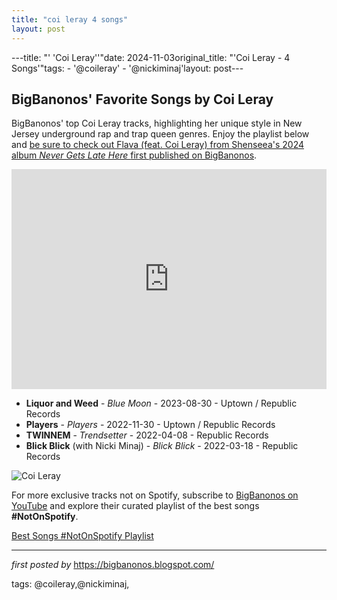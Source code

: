 ```yaml
---
title: "coi leray 4 songs"
layout: post
---
```

---title: "' 'Coi Leray''"date: 2024-11-03original_title: "'Coi Leray - 4 Songs'"tags:  - '@coileray'  - '@nickiminaj'layout: post---<h2>BigBanonos' Favorite Songs by Coi Leray</h2> <!--Search Description--><p>BigBanonos' top Coi Leray tracks, highlighting her unique style in New Jersey underground rap and trap queen genres. Enjoy the playlist below and <a href="https://bigbanonos.blogspot.com/2024/05/shenseea-top-15-songs.html" target="_blank">be sure to check out Flava (feat. Coi Leray) from Shenseea's 2024 album <i>Never Gets Late Here </i>first published on BigBanonos</a>.</p> <!--Spotify Playlist Embed--><iframe allow="autoplay; clipboard-write; encrypted-media; fullscreen; picture-in-picture" allowfullscreen="" frameborder="0" height="352" loading="lazy" src="https://open.spotify.com/embed/playlist/2zVa4dDCex5SWht2iB0uvg?utm_source=generator" width="100%"></iframe> <!--Song Listings--><ul> <li><strong>Liquor and Weed</strong> - <em>Blue Moon</em> - 2023-08-30 - Uptown / Republic Records</li> <li><strong>Players</strong> - <em>Players</em> - 2022-11-30 - Uptown / Republic Records</li> <li><strong>TWINNEM</strong> - <em>Trendsetter</em> - 2022-04-08 - Republic Records</li> <li><strong>Blick Blick</strong> (with Nicki Minaj) - <em>Blick Blick</em> - 2022-03-18 - Republic Records</li></ul> <!--Image--><img alt="Coi Leray" src="https://i.iheart.com/v3/re/new_assets/6241f9418902294e742122ad?ops=maxcontain(768,432),quality(80)" /><!--Subscribe and Playlist Links--><div>    <p>For more exclusive tracks not on Spotify, subscribe to <a href="https://www.youtube.com/@BigBanonos" target="_blank">BigBanonos on YouTube</a> and explore their curated playlist of the best songs <strong>#NotOnSpotify</strong>.</p>    <p><a href="https://www.youtube.com/playlist?list=PLtuNtuTatqI0kFahUCbtbfenC_ET5O_tr" target="_blank">Best Songs #NotOnSpotify Playlist<br /></a></p></div><hr /><p><em>first posted by</em> <a href="https://bigbanonos.blogspot.com/" rel="noopener" target="_new">https://bigbanonos.blogspot.com/</a></p><p>tags: @coileray,@nickiminaj,</p>